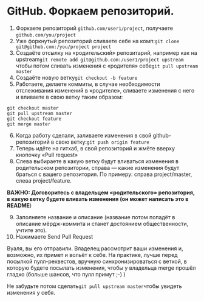 #  GitHub. Форкаем репозиторий.
1. Форкаете репозиторий `github.com/user1/project`, получаете `github.com/you/project`
2. Уже форкнутый репозиторий сливаете себе на комп:`git clone git@github.com:/you/project project`
3. Создаёте отсылку на «родительский» репозитарий, например как на upstream`git remote add git@github.com:/user1/project upstream`
чтобы потом сливать изменения с «родителя» себе`git pull upstream master`
4. Создаёте новую ветку`git checkout -b feature`
5. Работаете, делаете коммиты, в случае необходимости отслеживания изменений в «родителе», сливаете изменения с него и вливаете в свою ветку таким образом:
  ```
  git checkout master
  git pull upstream master
  git checkout feature
  git merge master
  ```
6. Когда работу сделали, заливаете изменения в свой github-репозиторий в свою ветку:`git push origin feature`
7. Теперь идёте на гитхаб, в свой репозиторий и жмёте вверху кнопочку «Pull request»
8. Слева выбираете в какую ветку будут вливаться изменения в родительском репозитории, справа — какие изменения будут браться с вашего репозитория. По примеру: справа project/master, слева project/feature.

  **ВАЖНО: Договоритесь с владельцем «родительского» репозитория, в какую ветку будете вливать изменения (он может написать это в README**)

9. Заполняете название и описание (название потом попадёт в описание мёрдж-коммита и станет достоянием общественности, учтите это).
10. Нажимаете Send Pull Request

Вуаля, вы его отправили. Владелец рассмотрит ваши изменения и, возможно, их примет и вольёт к себе.
На практике, лучше перед посылкой пулл-реквестов, вручную синхронизироваться с веткой, в которую будете посылать изменения, чтобы у владельца merge прошёл гладко (больше шансов, что пулл примут ;-) )

Не забудьте потом сделать`git pull upstream master`чтобы увидеть изменения у себя.
